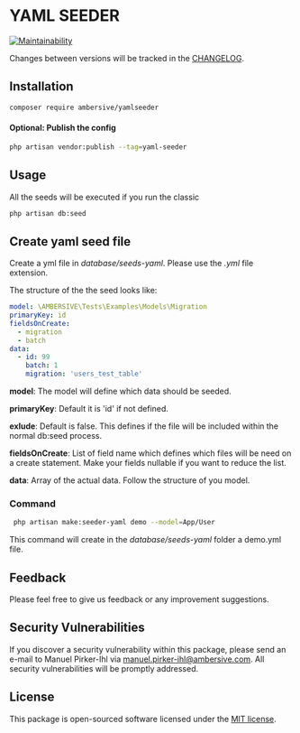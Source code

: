 # YAML SEEDER

[![Maintainability](https://api.codeclimate.com/v1/badges/a6068ea69ed31f0e6827/maintainability)](https://codeclimate.com/github/AMBERSIVE/yamlseeder/maintainability)

Changes between versions will be tracked in the [CHANGELOG](CHANGELOG.md).

## Installation

```bash
composer require ambersive/yamlseeder
```

#### Optional: Publish the config

```bash
php artisan vendor:publish --tag=yaml-seeder
```

## Usage

All the seeds will be executed if you run the classic

```bash
php artisan db:seed
```

## Create yaml seed file

Create a yml file in *database/seeds-yaml*.
Please use the *.yml* file extension.

The structure of the the seed looks like:

```yml
model: \AMBERSIVE\Tests\Examples\Models\Migration
primaryKey: id
fieldsOnCreate:
  - migration
  - batch
data:
  - id: 99
    batch: 1
    migration: 'users_test_table'
```

**model**:
The model will define which data should be seeded.

**primaryKey**:
Default it is 'id' if not defined.

**exlude**:
Default is false.
This defines if the file will be included within the normal db:seed process.

**fieldsOnCreate**:
List of field name which defines which files will be need on a create statement. Make your fields nullable if you want to reduce the list.

**data**:
Array of the actual data.
Follow the structure of you model.

### Command

```bash
 php artisan make:seeder-yaml demo --model=App/User
```

This command will create in the *database/seeds-yaml* folder a demo.yml file.

## Feedback

Please feel free to give us feedback or any improvement suggestions.

## Security Vulnerabilities

If you discover a security vulnerability within this package, please send an e-mail to Manuel Pirker-Ihl via [manuel.pirker-ihl@ambersive.com](mailto:manuel.pirker-ihl@ambersive.com). All security vulnerabilities will be promptly addressed.

## License

This package is open-sourced software licensed under the [MIT license](https://opensource.org/licenses/MIT).
